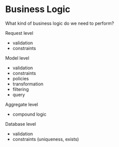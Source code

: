 # Business Logic 


What kind of business logic do we need to perform?

Request level
- validation
- constraints

Model level
- validation
- constraints
- policies
- transformation
- filtering
- query

Aggregate level 
- compound logic

Database level
- validation
- constraints (uniqueness, exists)
